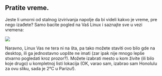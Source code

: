 

<div id="corps">

<h2> Pratite vreme.</h2>

Jeste li umorni od stalnog izvirivanja napolje da bi videli kakvo je
vreme, pre nego izađete? Samo bacite pogled na Vaš Linux i saznajte sve
u vezi vremena:

<img src="Images/weather.png" />

Naravno, Linux Vas ne tera ni na šta, pa tako možete staviti ovo
bilo gde na desktop, ili ga jednostavno uopšte ne imati (zar ipak
nije mnogo lepše stvarno pogledati kroz prozor?). Možete 
izabrati mesto u kom živite (ili bilo koje drugo) u kompletnoj listi lokacija
(OK, varao sam, izabrao sam Honolulu za ovu sliku, sada je 
2°C u Parizu!).

</div>


